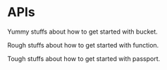 # APIs

<doc-cards>
    <doc-card title="Bucket" href="/docs/api/bucket" image="/assets/docs/feature-guide-components-icon.png">
        <p>Yummy stuffs about how to get started with bucket.</p>
    </doc-card>
    <doc-card title="Function" href="/docs/api/function" image="/assets/docs/feature-guide-components-icon.png">
        <p>Rough stuffs about how to get started with function.</p>
    </doc-card>
    <doc-card title="Passport" href="/docs/api/passport" image="/assets/docs/feature-guide-components-icon.png">
        <p>Tough stuffs about how to get started with passport.</p>
    </doc-card>
</doc-cards>
